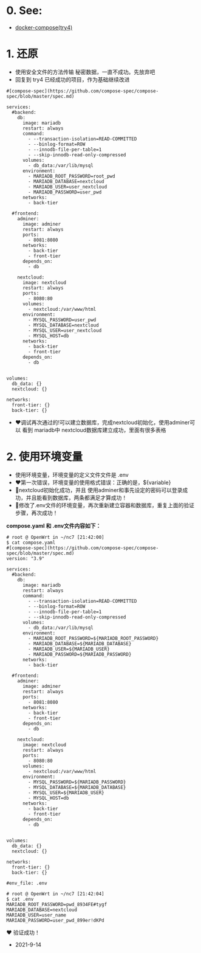 
# 0. See:
- [docker-compose(try4)](https://github.com/AaG7xNnrgbzeyqc5woPS/OpenWrt/blob/master/docker-compose(try5).md)

# 1. 还原
 - 使用安全文件的方法传输 秘密数据，一直不成功。先放弃吧
 - 回复到 try4 已经成功的项目，作为基础继续改进

```
#[compose-spec](https://github.com/compose-spec/compose-spec/blob/master/spec.md)

services:
  #backend:
    db:
      image: mariadb
      restart: always
      command: 
        - --transaction-isolation=READ-COMMITTED 
        - --binlog-format=ROW 
        - --innodb-file-per-table=1
        - --skip-innodb-read-only-compressed
      volumes:
        - db_data:/var/lib/mysql     
      environment:
        - MARIADB_ROOT_PASSWORD=root_pwd
        - MARIADB_DATABASE=nextcloud
        - MARIADB_USER=user_nextcloud
        - MARIADB_PASSWORD=user_pwd
      networks:
        - back-tier

  #frontend:
    adminer:
      image: adminer
      restart: always
      ports:
        - 8081:8080
      networks:
        - back-tier
        - front-tier
      depends_on: 
        - db
      
    nextcloud:
      image: nextcloud
      restart: always
      ports:
        - 8080:80
      volumes:
        - nextcloud:/var/www/html
      environment:
        - MYSQL_PASSWORD=user_pwd
        - MYSQL_DATABASE=nextcloud
        - MYSQL_USER=user_nextcloud
        - MYSQL_HOST=db   
      networks:
        - back-tier
        - front-tier
      depends_on:
        - db
  
  
volumes:
  db_data: {}
  nextcloud: {}

networks:
  front-tier: {}
  back-tier: {}

```
- ❤️调试再次通过的!可以建立数据库，完成nextcloud初始化，使用adminer可以 看到 mariadb中 nextcloud数据库建立成功，里面有很多表格


# 2. 使用环境变量
  - 使用环境变量，环境变量的定义文件文件是 .env
  - ❤️第一次错误，环境变量的使用格式错误：正确的是，${variable}
  - 🖤nextcloud初始化成功，并且 使用adminer和事先设定的密码可以登录成功，并且能看到数据库，两条都满足才算成功！
  - 💙修改了.env文件的环境变量，再次重新建立容器和数据库，重复上面的验证步骤，再次成功！

**compose.yaml 和 .env文件内容如下：**
```
# root @ OpenWrt in ~/nc7 [21:42:00] 
$ cat compose.yaml 
#[compose-spec](https://github.com/compose-spec/compose-spec/blob/master/spec.md)
version: "3.9"

services:
  #backend:
    db:
      image: mariadb
      restart: always
      command: 
        - --transaction-isolation=READ-COMMITTED 
        - --binlog-format=ROW 
        - --innodb-file-per-table=1
        - --skip-innodb-read-only-compressed
      volumes:
        - db_data:/var/lib/mysql     
      environment:
        - MARIADB_ROOT_PASSWORD=${MARIADB_ROOT_PASSWORD}
        - MARIADB_DATABASE=${MARIADB_DATABASE}
        - MARIADB_USER=${MARIADB_USER}
        - MARIADB_PASSWORD=${MARIADB_PASSWORD}
      networks:
        - back-tier

  #frontend:
    adminer:
      image: adminer
      restart: always
      ports:
        - 8081:8080
      networks:
        - back-tier
        - front-tier
      depends_on: 
        - db
      
    nextcloud:
      image: nextcloud
      restart: always
      ports:
        - 8080:80
      volumes:
        - nextcloud:/var/www/html
      environment:
        - MYSQL_PASSWORD=${MARIADB_PASSWORD}
        - MYSQL_DATABASE=${MARIADB_DATABASE}
        - MYSQL_USER=${MARIADB_USER}
        - MYSQL_HOST=db   
      networks:
        - back-tier
        - front-tier
      depends_on:
        - db
  
  
volumes:
  db_data: {}
  nextcloud: {}

networks:
  front-tier: {}
  back-tier: {}

#env_file: .env

# root @ OpenWrt in ~/nc7 [21:42:04] 
$ cat .env        
MARIADB_ROOT_PASSWORD=pwd_8934FE#tygf
MARIADB_DATABASE=nextcloud
MARIADB_USER=user_name
MARIADB_PASSWORD=user_pwd_899er!dKPd

```
❤️ 验证成功！ 
   - 2021-9-14
  

